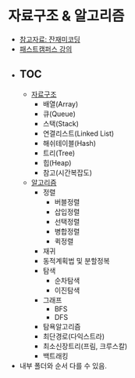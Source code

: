 # 자료구조 & 알고리즘

-   [참고자료: 잔재미코딩](https://www.fun-coding.org/DS&AL1-2.html)
-   [패스트캠퍼스 강의](https://www.fastcampus.co.kr/dev_online_algo)
-   ## TOC
    -   [자료구조](https://github.com/minhee0327/TIL/tree/master/02_%EC%95%8C%EA%B3%A0%EB%A6%AC%EC%A6%98/DataStructures%26Algorithms_Python/%EC%9E%90%EB%A3%8C%EA%B5%AC%EC%A1%B0)
        -   배열(Array)
        -   큐(Queue)
        -   스택(Stack)
        -   연결리스트(Linked List)
        -   해쉬테이블(Hash)
        -   트리(Tree)
        -   힙(Heap)
        -   참고(시간복잡도)
    -   [알고리즘](https://github.com/minhee0327/TIL/tree/master/02_%EC%95%8C%EA%B3%A0%EB%A6%AC%EC%A6%98/DataStructures%26Algorithms_Python/%EC%95%8C%EA%B3%A0%EB%A6%AC%EC%A6%98)
        -   정렬
            -   버블정렬
            -   삽입정렬
            -   선택정렬
            -   병합정렬
            -   퀵정렬
        -   재귀
        -   동적계획법 및 분할정복
        -   탐색
            -   순차탐색
            -   이진탐색
        -   그래프
            -   BFS
            -   DFS
        -   탐욕알고리즘
        -   최단경로(다익스트라)
        -   최소신장트리(프림, 크루스칼)
        -   백트래킹
-   내부 폴더와 순서 다를 수 있음.
